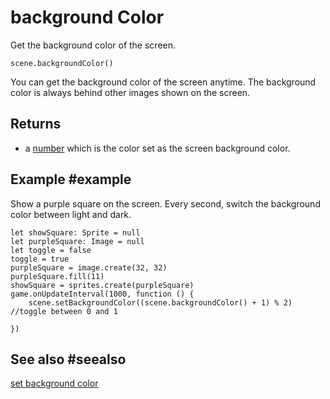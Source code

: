 # background Color

Get the background color of the screen.

```sig
scene.backgroundColor()
```

You can get the background color of the screen anytime. The background color is always behind other images shown on the screen.

## Returns

* a [number](/types/number) which is the color set as the screen background color.

## Example #example

Show a purple square on the screen. Every second, switch the background color between light and dark.

```blocks
let showSquare: Sprite = null
let purpleSquare: Image = null
let toggle = false
toggle = true
purpleSquare = image.create(32, 32)
purpleSquare.fill(11)
showSquare = sprites.create(purpleSquare)
game.onUpdateInterval(1000, function () {
    scene.setBackgroundColor((scene.backgroundColor() + 1) % 2) //toggle between 0 and 1

})
```

## See also #seealso

[set background color](/reference/scene/set-background-color)